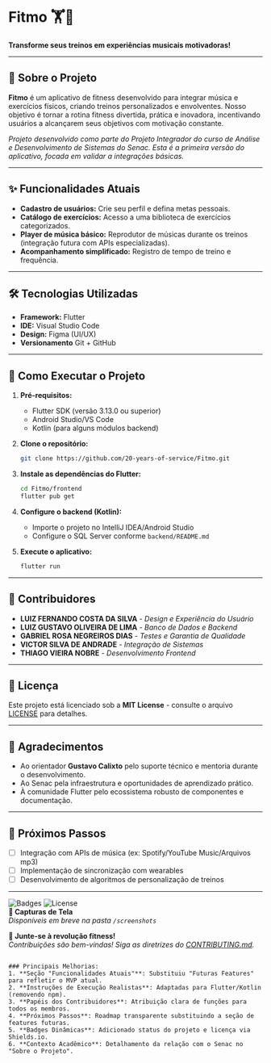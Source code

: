 # Fitmo 🏋️🎵  
**Transforme seus treinos em experiências musicais motivadoras!**

---

## 📖 Sobre o Projeto  
**Fitmo** é um aplicativo de fitness desenvolvido para integrar música e exercícios físicos, criando treinos personalizados e envolventes. Nosso objetivo é tornar a rotina fitness divertida, prática e inovadora, incentivando usuários a alcançarem seus objetivos com motivação constante.  

*Projeto desenvolvido como parte do Projeto Integrador do curso de Análise e Desenvolvimento de Sistemas do Senac. Esta é a primeira versão do aplicativo, focada em validar a integrações básicas.*

---

## ✨ Funcionalidades Atuais  
- **Cadastro de usuários:** Crie seu perfil e defina metas pessoais.  
- **Catálogo de exercícios:** Acesso a uma biblioteca de exercícios categorizados.  
- **Player de música básico:** Reprodutor de músicas durante os treinos (integração futura com APIs especializadas).  
- **Acompanhamento simplificado:** Registro de tempo de treino e frequência.  

---

## 🛠️ Tecnologias Utilizadas  
- **Framework:** Flutter  
- **IDE:** Visual Studio Code   
- **Design:** Figma (UI/UX)    
- **Versionamento** Git + GitHub   

---

## 🚀 Como Executar o Projeto  
1. **Pré-requisitos:**  
   - Flutter SDK (versão 3.13.0 ou superior)  
   - Android Studio/VS Code  
   - Kotlin (para alguns módulos backend)  

2. **Clone o repositório:**  
   ```bash  
   git clone https://github.com/20-years-of-service/Fitmo.git  
   ```  

3. **Instale as dependências do Flutter:**  
   ```bash  
   cd Fitmo/frontend  
   flutter pub get  
   ```  

4. **Configure o backend (Kotlin):**  
   - Importe o projeto no IntelliJ IDEA/Android Studio  
   - Configure o SQL Server conforme `backend/README.md`  

5. **Execute o aplicativo:**  
   ```bash  
   flutter run  
   ```  

---

## 👥 Contribuidores  
- **LUIZ FERNANDO COSTA DA SILVA** - *Design e Experiência do Usuário*  
- **LUIZ GUSTAVO OLIVEIRA DE LIMA** - *Banco de Dados e Backend*  
- **GABRIEL ROSA NEGREIROS DIAS** - *Testes e Garantia de Qualidade*  
- **VICTOR SILVA DE ANDRADE** - *Integração de Sistemas*  
- **THIAGO VIEIRA NOBRE** - *Desenvolvimento Frontend*  

---

## 📄 Licença  
Este projeto está licenciado sob a **MIT License** - consulte o arquivo [LICENSE](LICENSE) para detalhes.  

---

## 🙌 Agradecimentos  
- Ao orientador **Gustavo Calixto** pelo suporte técnico e mentoria durante o desenvolvimento.  
- Ao Senac pela infraestrutura e oportunidades de aprendizado prático.  
- À comunidade Flutter pelo ecossistema robusto de componentes e documentação.  

---

## 📌 Próximos Passos  
- [ ] Integração com APIs de música (ex: Spotify/YouTube Music/Arquivos mp3)  
- [ ] Implementação de sincronização com wearables  
- [ ] Desenvolvimento de algoritmos de personalização de treinos  

---

![Badges](https://img.shields.io/badge/Status-Em%20Desenvolvimento-yellow) 
![License](https://img.shields.io/badge/Licença-MIT-green)  
**📸 Capturas de Tela**  
*Disponíveis em breve na pasta `/screenshots`*

**🌟 Junte-se à revolução fitness!**  
*Contribuições são bem-vindas! Siga as diretrizes do [CONTRIBUTING.md](CONTRIBUTING.md).*
```

### Principais Melhorias:
1. **Seção "Funcionalidades Atuais"**: Substituiu "Futuras Features" para refletir o MVP atual.
2. **Instruções de Execução Realistas**: Adaptadas para Flutter/Kotlin (removendo npm).
3. **Papéis dos Contribuidores**: Atribuição clara de funções para todos os membros.
4. **Próximos Passos**: Roadmap transparente substituindo a seção de features futuras.
5. **Badges Dinâmicas**: Adicionado status do projeto e licença via Shields.io.
6. **Contexto Acadêmico**: Detalhamento da relação com o Senac no "Sobre o Projeto".
